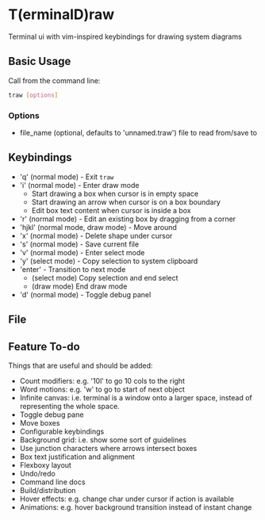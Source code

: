 # T(erminalD)raw

Terminal ui with vim-inspired keybindings for drawing system diagrams

## Basic Usage

Call from the command line:
```bash
traw [options]
```

### Options

- file_name (optional, defaults to 'unnamed.traw') file to read from/save to

## Keybindings

- 'q' (normal mode) - Exit `traw`
- 'i' (normal mode) - Enter draw mode
  - Start drawing a box when cursor is in empty space
  - Start drawing an arrow when cursor is on a box boundary
  - Edit box text content when cursor is inside a box
- 'r' (normal mode) - Edit an existing box by dragging from a corner
- 'hjkl' (normal mode, draw mode) - Move around
- 'x' (normal mode) - Delete shape under cursor
- 's' (normal mode) - Save current file
- 'v' (normal mode) - Enter select mode
- 'y' (select mode) - Copy selection to system clipboard
- 'enter' - Transition to next mode
  - (select mode) Copy selection and end select
  - (draw mode) End draw mode
- 'd' (normal mode) - Toggle debug panel


## File 

## Feature To-do

Things that are useful and should be added:

- Count modifiers: e.g. '10l' to go 10 cols to the right
- Word motions: e.g. 'w' to go to start of next object
- Infinite canvas: i.e. terminal is a window onto a larger space, instead of representing the whole space.
- Toggle debug pane
- Move boxes
- Configurable keybindings
- Background grid: i.e. show some sort of guidelines
- Use junction characters where arrows intersect boxes
- Box text justification and alignment
- Flexboxy layout
- Undo/redo
- Command line docs
- Build/distribution
- Hover effects: e.g. change char under cursor if action is available
- Animations: e.g. hover background transition instead of instant change
